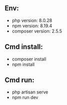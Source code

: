 Env:
---------
- php version: 8.0.28
- npm version: 8.19.4
- composer version: 2.5.5

Cmd install:
---------
- composer install
- npm install

Cmd run:
--------
- php artisan serve
- npm run dev

